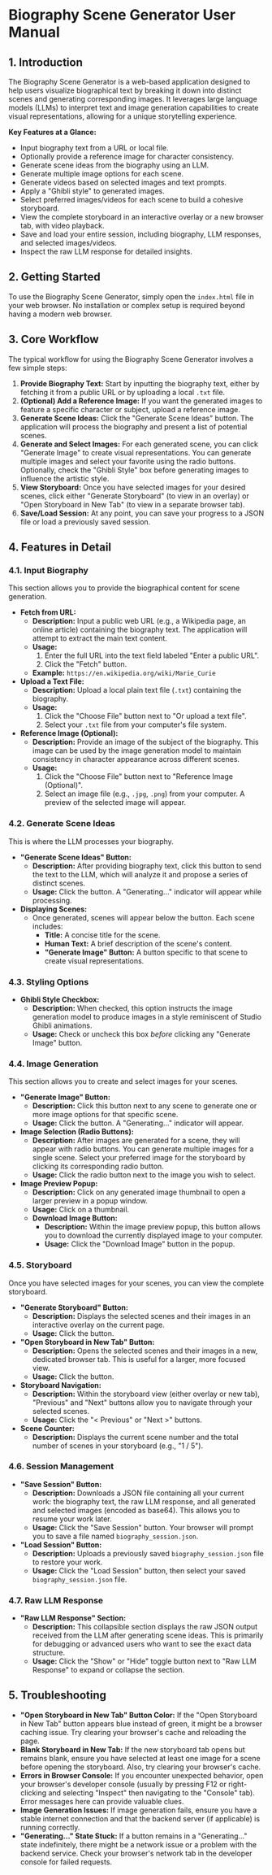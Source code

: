 # Biography Scene Generator User Manual

## 1. Introduction

The Biography Scene Generator is a web-based application designed to help users visualize biographical text by breaking it down into distinct scenes and generating corresponding images. It leverages large language models (LLMs) to interpret text and image generation capabilities to create visual representations, allowing for a unique storytelling experience.

**Key Features at a Glance:**
*   Input biography text from a URL or local file.
*   Optionally provide a reference image for character consistency.
*   Generate scene ideas from the biography using an LLM.
*   Generate multiple image options for each scene.
*   Generate videos based on selected images and text prompts.
*   Apply a "Ghibli style" to generated images.
*   Select preferred images/videos for each scene to build a cohesive storyboard.
*   View the complete storyboard in an interactive overlay or a new browser tab, with video playback.
*   Save and load your entire session, including biography, LLM responses, and selected images/videos.
*   Inspect the raw LLM response for detailed insights.

## 2. Getting Started

To use the Biography Scene Generator, simply open the `index.html` file in your web browser. No installation or complex setup is required beyond having a modern web browser.

## 3. Core Workflow

The typical workflow for using the Biography Scene Generator involves a few simple steps:

1.  **Provide Biography Text:** Start by inputting the biography text, either by fetching it from a public URL or by uploading a local `.txt` file.
2.  **(Optional) Add a Reference Image:** If you want the generated images to feature a specific character or subject, upload a reference image.
3.  **Generate Scene Ideas:** Click the "Generate Scene Ideas" button. The application will process the biography and present a list of potential scenes.
4.  **Generate and Select Images:** For each generated scene, you can click "Generate Image" to create visual representations. You can generate multiple images and select your favorite using the radio buttons. Optionally, check the "Ghibli Style" box before generating images to influence the artistic style.
5.  **View Storyboard:** Once you have selected images for your desired scenes, click either "Generate Storyboard" (to view in an overlay) or "Open Storyboard in New Tab" (to view in a separate browser tab).
6.  **Save/Load Session:** At any point, you can save your progress to a JSON file or load a previously saved session.

## 4. Features in Detail

### 4.1. Input Biography

This section allows you to provide the biographical content for scene generation.

*   **Fetch from URL:**
    *   **Description:** Input a public web URL (e.g., a Wikipedia page, an online article) containing the biography text. The application will attempt to extract the main text content.
    *   **Usage:**
        1.  Enter the full URL into the text field labeled "Enter a public URL".
        2.  Click the "Fetch" button.
    *   **Example:** `https://en.wikipedia.org/wiki/Marie_Curie`
*   **Upload a Text File:**
    *   **Description:** Upload a local plain text file (`.txt`) containing the biography.
    *   **Usage:**
        1.  Click the "Choose File" button next to "Or upload a text file".
        2.  Select your `.txt` file from your computer's file system.
*   **Reference Image (Optional):**
    *   **Description:** Provide an image of the subject of the biography. This image can be used by the image generation model to maintain consistency in character appearance across different scenes.
    *   **Usage:**
        1.  Click the "Choose File" button next to "Reference Image (Optional)".
        2.  Select an image file (e.g., `.jpg`, `.png`) from your computer. A preview of the selected image will appear.

### 4.2. Generate Scene Ideas

This is where the LLM processes your biography.

*   **"Generate Scene Ideas" Button:**
    *   **Description:** After providing biography text, click this button to send the text to the LLM, which will analyze it and propose a series of distinct scenes.
    *   **Usage:** Click the button. A "Generating..." indicator will appear while processing.
*   **Displaying Scenes:**
    *   Once generated, scenes will appear below the button. Each scene includes:
        *   **Title:** A concise title for the scene.
        *   **Human Text:** A brief description of the scene's content.
        *   **"Generate Image" Button:** A button specific to that scene to create visual representations.

### 4.3. Styling Options

*   **Ghibli Style Checkbox:**
    *   **Description:** When checked, this option instructs the image generation model to produce images in a style reminiscent of Studio Ghibli animations.
    *   **Usage:** Check or uncheck this box *before* clicking any "Generate Image" button.

### 4.4. Image Generation

This section allows you to create and select images for your scenes.

*   **"Generate Image" Button:**
    *   **Description:** Click this button next to any scene to generate one or more image options for that specific scene.
    *   **Usage:** Click the button. A "Generating..." indicator will appear.
*   **Image Selection (Radio Buttons):**
    *   **Description:** After images are generated for a scene, they will appear with radio buttons. You can generate multiple images for a single scene. Select your preferred image for the storyboard by clicking its corresponding radio button.
    *   **Usage:** Click the radio button next to the image you wish to select.
*   **Image Preview Popup:**
    *   **Description:** Click on any generated image thumbnail to open a larger preview in a popup window.
    *   **Usage:** Click on a thumbnail.
    *   **Download Image Button:**
        *   **Description:** Within the image preview popup, this button allows you to download the currently displayed image to your computer.
        *   **Usage:** Click the "Download Image" button in the popup.

### 4.5. Storyboard

Once you have selected images for your scenes, you can view the complete storyboard.

*   **"Generate Storyboard" Button:**
    *   **Description:** Displays the selected scenes and their images in an interactive overlay on the current page.
    *   **Usage:** Click the button.
*   **"Open Storyboard in New Tab" Button:**
    *   **Description:** Opens the selected scenes and their images in a new, dedicated browser tab. This is useful for a larger, more focused view.
    *   **Usage:** Click the button.
*   **Storyboard Navigation:**
    *   **Description:** Within the storyboard view (either overlay or new tab), "Previous" and "Next" buttons allow you to navigate through your selected scenes.
    *   **Usage:** Click the "&lt; Previous" or "Next &gt;" buttons.
*   **Scene Counter:**
    *   **Description:** Displays the current scene number and the total number of scenes in your storyboard (e.g., "1 / 5").

### 4.6. Session Management

*   **"Save Session" Button:**
    *   **Description:** Downloads a JSON file containing all your current work: the biography text, the raw LLM response, and all generated and selected images (encoded as base64). This allows you to resume your work later.
    *   **Usage:** Click the "Save Session" button. Your browser will prompt you to save a file named `biography_session.json`.
*   **"Load Session" Button:**
    *   **Description:** Uploads a previously saved `biography_session.json` file to restore your work.
    *   **Usage:** Click the "Load Session" button, then select your saved `biography_session.json` file.

### 4.7. Raw LLM Response

*   **"Raw LLM Response" Section:**
    *   **Description:** This collapsible section displays the raw JSON output received from the LLM after generating scene ideas. This is primarily for debugging or advanced users who want to see the exact data structure.
    *   **Usage:** Click the "Show" or "Hide" toggle button next to "Raw LLM Response" to expand or collapse the section.

## 5. Troubleshooting

*   **"Open Storyboard in New Tab" Button Color:** If the "Open Storyboard in New Tab" button appears blue instead of green, it might be a browser caching issue. Try clearing your browser's cache and reloading the page.
*   **Blank Storyboard in New Tab:** If the new storyboard tab opens but remains blank, ensure you have selected at least one image for a scene before opening the storyboard. Also, try clearing your browser's cache.
*   **Errors in Browser Console:** If you encounter unexpected behavior, open your browser's developer console (usually by pressing F12 or right-clicking and selecting "Inspect" then navigating to the "Console" tab). Error messages here can provide valuable clues.
*   **Image Generation Issues:** If image generation fails, ensure you have a stable internet connection and that the backend server (if applicable) is running correctly.
*   **"Generating..." State Stuck:** If a button remains in a "Generating..." state indefinitely, there might be a network issue or a problem with the backend service. Check your browser's network tab in the developer console for failed requests.